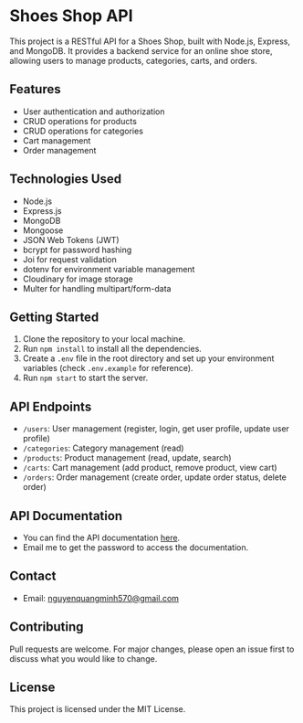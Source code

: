 # Shoes Shop API

This project is a RESTful API for a Shoes Shop, built with Node.js, Express, and MongoDB. It provides a backend service
for an online shoe store, allowing users to manage products, categories, carts, and orders.

## Features

- User authentication and authorization
- CRUD operations for products
- CRUD operations for categories
- Cart management
- Order management

## Technologies Used

- Node.js
- Express.js
- MongoDB
- Mongoose
- JSON Web Tokens (JWT)
- bcrypt for password hashing
- Joi for request validation
- dotenv for environment variable management
- Cloudinary for image storage
- Multer for handling multipart/form-data

## Getting Started

1. Clone the repository to your local machine.
2. Run `npm install` to install all the dependencies.
3. Create a `.env` file in the root directory and set up your environment variables (check `.env.example` for
   reference).
4. Run `npm start` to start the server.

## API Endpoints

- `/users`: User management (register, login, get user profile, update user profile)
- `/categories`: Category management (read)
- `/products`: Product management (read, update, search)
- `/carts`: Cart management (add product, remove product, view cart)
- `/orders`: Order management (create order, update order status, delete order)

## API Documentation

- You can find the API documentation [here](https://www.apidog.com/apidoc/shared-f2f525d2-bae8-427e-ae7c-6f237320f170).
- Email me to get the password to access the documentation.

## Contact

- Email: nguyenquangminh570@gmail.com

## Contributing

Pull requests are welcome. For major changes, please open an issue first to discuss what you would like to change.

## License

This project is licensed under the MIT License.
